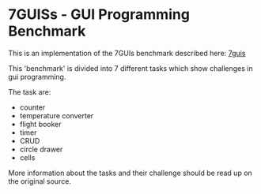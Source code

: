 # 7GUISs - GUI Programming Benchmark

This is an implementation of the 7GUIs benchmark described here:
[7guis](https://eugenkiss.github.io/7guis/)

This 'benchmark' is divided into 7 different tasks which show challenges in
gui programming.

The task are:
* counter
* temperature converter
* flight booker
* timer
* CRUD
* circle drawer
* cells

More information about the tasks and their challenge should be read up on the
original source.

